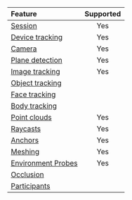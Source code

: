 | Feature                                                                    | Supported |
| :--------------------------------------------------------------------------|:---------:|
| [Session](xref:arfoundation-session)                                       |    Yes    |
| [Device tracking](xref:arfoundation-device-tracking)                       |    Yes    |
| [Camera](xref:arfoundation-simulation-camera)                              |    Yes    |
| [Plane detection](xref:arfoundation-plane-detection)                       |    Yes    |
| [Image tracking](xref:arfoundation-image-tracking)                         |    Yes    |
| [Object tracking](xref:arfoundation-object-tracking)                       |           |
| [Face tracking](xref:arfoundation-face-tracking)                           |           |
| [Body tracking](xref:arfoundation-body-tracking)                           |           |
| [Point clouds](xref:arfoundation-point-clouds)                             |    Yes    |
| [Raycasts](xref:arfoundation-raycasts)                                     |    Yes    |
| [Anchors](xref:arfoundation-anchors)                                       |    Yes    |
| [Meshing](xref:arfoundation-meshing)                                       |    Yes    |
| [Environment Probes](xref:arfoundation-environment-probes)                 |    Yes    |
| [Occlusion](xref:arfoundation-simulation-occlusion)                        |           |
| [Participants](xref:arfoundation-participant-tracking)                     |           |
